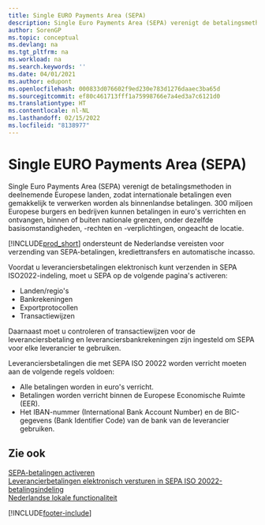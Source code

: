 ```yaml
---
title: Single EURO Payments Area (SEPA)
description: Single Euro Payments Area (SEPA) verenigt de betalingsmethoden in deelnemende Europese landen, zodat internationale betalingen even gemakkelijk te verwerken worden als binnenlandse betalingen.
author: SorenGP
ms.topic: conceptual
ms.devlang: na
ms.tgt_pltfrm: na
ms.workload: na
ms.search.keywords: ''
ms.date: 04/01/2021
ms.author: edupont
ms.openlocfilehash: 000833d076602f9ed230e783d1276daaec3ba65d
ms.sourcegitcommit: ef80c461713fff1a75998766e7a4ed3a7c6121d0
ms.translationtype: HT
ms.contentlocale: nl-NL
ms.lasthandoff: 02/15/2022
ms.locfileid: "8138977"
---
```

# <a name="single-euro-payments-area-sepa"></a>Single EURO Payments Area (SEPA)
Single Euro Payments Area (SEPA) verenigt de betalingsmethoden in deelnemende Europese landen, zodat internationale betalingen even gemakkelijk te verwerken worden als binnenlandse betalingen. 300 miljoen Europese burgers en bedrijven kunnen betalingen in euro's verrichten en ontvangen, binnen of buiten nationale grenzen, onder dezelfde basisomstandigheden, -rechten en -verplichtingen, ongeacht de locatie.  

[!INCLUDE[prod_short](../../includes/prod_short.md)] ondersteunt de Nederlandse vereisten voor verzending van SEPA-betalingen, krediettransfers en automatische incasso.  

Voordat u leveranciersbetalingen elektronisch kunt verzenden in SEPA ISO2022-indeling, moet u SEPA op de volgende pagina's activeren:  

- Landen/regio's  
- Bankrekeningen  
- Exportprotocollen  
- Transactiewijzen  

Daarnaast moet u controleren of transactiewijzen voor de leveranciersbetaling en leveranciersbankrekeningen zijn ingesteld om SEPA voor elke leverancier te gebruiken.  

Leveranciersbetalingen die met SEPA ISO 20022 worden verricht moeten aan de volgende regels voldoen:  

- Alle betalingen worden in euro's verricht.  
- Betalingen worden verricht binnen de Europese Economische Ruimte (EER).  
- Het IBAN-nummer (International Bank Account Number) en de BIC-gegevens (Bank Identifier Code) van de bank van de leverancier gebruiken.  

## <a name="see-also"></a>Zie ook  
 [SEPA-betalingen activeren](how-to-activate-sepa-payments.md)   
 [Leverancierbetalingen elektronisch versturen in SEPA ISO 20022-betalingsindeling](how-to-submit-vendor-payments-electronically-in-sepa-iso-20022-payment-format.md)   
 [Nederlandse lokale functionaliteit](netherlands-local-functionality.md)


[!INCLUDE[footer-include](../../includes/footer-banner.md)]